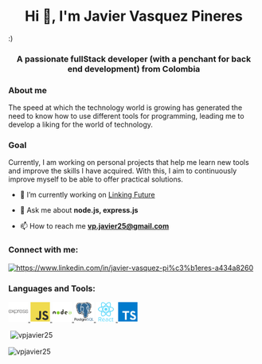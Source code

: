 <h1 align="center">Hi 👋, I'm Javier Vasquez Pineres</h1> :)
<h3 align="center">A passionate fullStack developer (with a penchant for back end development) from Colombia</h3>

</hr>

<h3 align="left"> About me </h3>

<p align="left">
The speed at which the technology world is growing has generated the need to know how to use different tools for programming, leading me to develop a liking for the world of technology.
</p>

</hr>

</hr>

<h3 align="left"> Goal </h3>

<p align="left">
Currently, I am working on personal projects that help me learn new tools and improve the skills I have acquired. With this, I aim to continuously improve myself to be able to offer practical solutions.
</p>

</hr>


- 🔭 I’m currently working on [Linking Future](https://github.com/DanielBurgosA/PF-API)

- 💬 Ask me about **node.js, express.js**

- 📫 How to reach me **vp.javier25@gmail.com**

<h3 align="left">Connect with me:</h3>
<p align="left">
<a href="https://linkedin.com/in/https://www.linkedin.com/in/javier-vasquez-pi%c3%b1eres-a434a8260" target="blank"><img align="center" src="https://raw.githubusercontent.com/rahuldkjain/github-profile-readme-generator/master/src/images/icons/Social/linked-in-alt.svg" alt="https://www.linkedin.com/in/javier-vasquez-pi%c3%b1eres-a434a8260" height="30" width="40" /></a>
</p>

<h3 align="left">Languages and Tools:</h3>
<p align="left"> <a href="https://expressjs.com" target="_blank" rel="noreferrer"> <img src="https://raw.githubusercontent.com/devicons/devicon/master/icons/express/express-original-wordmark.svg" alt="express" width="40" height="40"/> </a> <a href="https://developer.mozilla.org/en-US/docs/Web/JavaScript" target="_blank" rel="noreferrer"> <img src="https://raw.githubusercontent.com/devicons/devicon/master/icons/javascript/javascript-original.svg" alt="javascript" width="40" height="40"/> </a> <a href="https://nodejs.org" target="_blank" rel="noreferrer"> <img src="https://raw.githubusercontent.com/devicons/devicon/master/icons/nodejs/nodejs-original-wordmark.svg" alt="nodejs" width="40" height="40"/> </a> <a href="https://www.postgresql.org" target="_blank" rel="noreferrer"> <img src="https://raw.githubusercontent.com/devicons/devicon/master/icons/postgresql/postgresql-original-wordmark.svg" alt="postgresql" width="40" height="40"/> </a> <a href="https://reactjs.org/" target="_blank" rel="noreferrer"> <img src="https://raw.githubusercontent.com/devicons/devicon/master/icons/react/react-original-wordmark.svg" alt="react" width="40" height="40"/> </a> <a href="https://www.typescriptlang.org/" target="_blank" rel="noreferrer"> <img src="https://raw.githubusercontent.com/devicons/devicon/master/icons/typescript/typescript-original.svg" alt="typescript" width="40" height="40"/> </a> </p>

<p>&nbsp;<img align="center" src="https://github-readme-stats.vercel.app/api?username=vpjavier25&show_icons=true&locale=en" alt="vpjavier25" /></p>

<p><img align="center" src="https://github-readme-streak-stats.herokuapp.com/?user=vpjavier25&" alt="vpjavier25" /></p>
